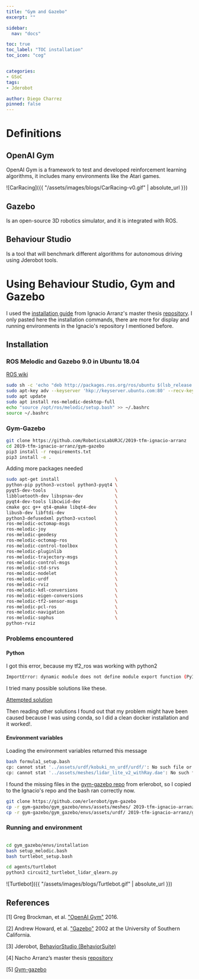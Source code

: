 ```yaml
---
title: "Gym and Gazebo"
excerpt: ""

sidebar:
  nav: "docs"

toc: true
toc_label: "TOC installation"
toc_icon: "cog"


categories:
- GSoC
tags:
- Jderobot

author: Diego Charrez
pinned: false
---
```


# Definitions

## OpenAI Gym

OpenAI Gym is a framework to test and developed reinforcement learning algorithms, it includes many environments like the Atari games.

![CarRacing]({{ "/assets/images/blogs/CarRacing-v0.gif" | absolute_url }})

## Gazebo

Is an open-source 3D robotics simulator, and it is integrated with ROS.

## Behaviour Studio

Is a tool that will benchmark different algorithms for autonomous driving using Jderobot tools.

# Using Behaviour Studio, Gym and Gazebo

I used the [installation guide](https://github.com/RoboticsLabURJC/2019-tfm-ignacio-arranz/tree/master/gym-gazebo) from Ignacio Arranz's master thesis [repository](https://github.com/RoboticsLabURJC/2019-tfm-ignacio-arranz). I only pasted here the installation commands, there are more for display and running environments in the Ignacio's  repository I mentioned before.

## Installation

### ROS Melodic and Gazebo 9.0 in Ubuntu 18.04
[ROS wiki](http://wiki.ros.org/melodic/Installation/Ubuntu)
```bash
sudo sh -c 'echo "deb http://packages.ros.org/ros/ubuntu $(lsb_release -sc) main" > /etc/apt/sources.list.d/ros-latest.list'
sudo apt-key adv --keyserver 'hkp://keyserver.ubuntu.com:80' --recv-key C1CF6E31E6BADE8868B172B4F42ED6FBAB17C654
sudo apt update
sudo apt install ros-melodic-desktop-full
echo "source /opt/ros/melodic/setup.bash" >> ~/.bashrc
source ~/.bashrc
```
### Gym-Gazebo

```bash
git clone https://github.com/RoboticsLabURJC/2019-tfm-ignacio-arranz
cd 2019-tfm-ignacio-arranz/gym-gazebo
pip3 install -r requirements.txt
pip3 install -e .
```

Adding more packages needed

```bash
sudo apt-get install                     \
python-pip python3-vcstool python3-pyqt4 \
pyqt5-dev-tools                          \
libbluetooth-dev libspnav-dev            \
pyqt4-dev-tools libcwiid-dev             \
cmake gcc g++ qt4-qmake libqt4-dev       \
libusb-dev libftdi-dev                   \
python3-defusedxml python3-vcstool       \
ros-melodic-octomap-msgs                 \
ros-melodic-joy                          \
ros-melodic-geodesy                      \
ros-melodic-octomap-ros                  \
ros-melodic-control-toolbox              \
ros-melodic-pluginlib	                 \
ros-melodic-trajectory-msgs              \
ros-melodic-control-msgs                 \
ros-melodic-std-srvs 	                 \
ros-melodic-nodelet                      \
ros-melodic-urdf                         \
ros-melodic-rviz                         \
ros-melodic-kdl-conversions              \
ros-melodic-eigen-conversions            \
ros-melodic-tf2-sensor-msgs              \
ros-melodic-pcl-ros                      \
ros-melodic-navigation                   \
ros-melodic-sophus                       \
python-rviz
```

### Problems encountered

#### Python

I got this error, because my tf2_ros was working with python2

```bash
ImportError: dynamic module does not define module export function (PyInit__tf2)
```

I tried many possible solutions like these.

[Attempted solution](https://answers.ros.org/question/326226/importerror-dynamic-module-does-not-define-module-export-function-pyinit__tf2/)

Then reading other solutions I found out that my problem might have been caused because I was using conda, so I did a clean docker installation and it worked!.


#### Environment variables

Loading the environment variables returned this message

```bash
bash formula1_setup.bash
cp: cannot stat '../assets/urdf/kobuki_nn_urdf/urdf/': No such file or directory                       
cp: cannot stat '../assets/meshes/lidar_lite_v2_withRay.dae': No such file or directory
```

I found the missing files in the [gym-gazebo repo](https://github.com/erlerobot/gym-gazebo/tree/master/gym_gazebo/envs/assets) from erlerobot, so I copied to the Ignacio's repo and the bash ran correctly now.

```bash
git clone https://github.com/erlerobot/gym-gazebo
cp -r gym-gazebo/gym_gazebo/envs/assets/meshes/ 2019-tfm-ignacio-arranz/gym-gazebo/gym-gazebo/env/assets
cp -r gym-gazebo/gym_gazebo/envs/assets/urdf/ 2019-tfm-ignacio-arranz/gym-gazebo/gym-gazebo/env/assets/
```



### Running and environment

```bash

cd gym_gazebo/envs/installation
bash setup_melodic.bash
bash turtlebot_setup.bash
```

```bash
cd agents/turtlebot
python3 circuit2_turtlebot_lidar_qlearn.py
```

![Turtlebot]({{ "/assets/images/blogs/Turtlebot.gif" | absolute_url }})

## References

[1] Greg Brockman, et al. ["OpenAI Gym"](https://gym.openai.com/) 2016.

[2] Andrew Howard, et al. ["Gazebo"](http://gazebosim.org/) 2002 at the University of Southern California.

[3] Jderobot, [BehaviorStudio (BehaviorSuite)](https://github.com/JdeRobot/BehaviorSuite)

[4] Nacho Arranz’s master thesis [repository](https://github.com/RoboticsLabURJC/2019-tfm-ignacio-arranz) 

[5] [Gym-gazebo](https://github.com/RoboticsLabURJC/2019-tfm-ignacio-arranz/blob/master/gym-gazebo/README.md)

